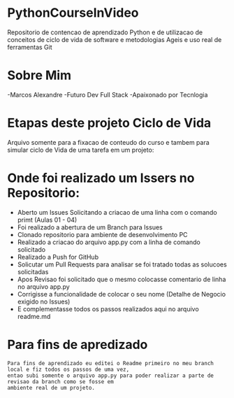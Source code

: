 # PythonCourseInVideo
Repositorio de contencao de aprendizado Python e de utilizacao de conceitos de ciclo de vida de software e metodologias Ageis e uso real de ferramentas Git

# Sobre Mim
 -Marcos Alexandre 
 -Futuro Dev Full Stack
 -Apaixonado por Tecnlogia

# Etapas deste projeto Ciclo de Vida

 Arquivo somente para a fixacao de conteudo do curso e tambem para simular ciclo de Vida de uma tarefa em um projeto:

 # Onde foi realizado um Issers no Repositorio:
  - Aberto um Issues Solicitando a criacao de uma linha com o comando primt (Aulas 01 - 04)
  - Foi realizado a abertura de um Branch para Issues
  - Clonado repositorio para ambiente de desenvolvimento PC
  - Realizado a criacao do arquivo app.py com a linha de comando solicitado
  - Realizado a Push for GitHub 
  - Solicutar um Pull Requests para analisar se foi tratado todas as solucoes solicitadas
  - Apos Revisao foi solicitado que o mesmo colocasse comentario de linha no arquivo app.py
  - Corrigisse a funcionalidade de colocar o seu nome (Detalhe de Negocio exigido no Issues)
  - E complementasse todos os passos realizados aqui no arquivo readme.md 

# Para fins de apredizado

    Para fins de aprendizado eu editei o Readme primeiro no meu branch local e fiz todos os passos de uma vez, 
    entao subi somente o arquivo app.py para poder realizar a parte de revisao da branch como se fosse em 
    ambiente real de um projeto.


